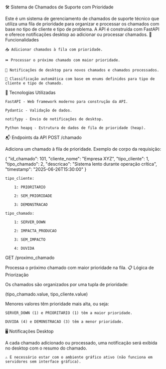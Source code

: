 🛠️ Sistema de Chamados de Suporte com Prioridade

Este é um sistema de gerenciamento de chamados de suporte técnico que utiliza uma fila de prioridade para organizar e processar os chamados com base no tipo de cliente e tipo de problema. A API é construída com FastAPI e oferece notificações desktop ao adicionar ou processar chamados.
🚀 Funcionalidades

    📥 Adicionar chamados à fila com prioridade.

    ⏩ Processar o próximo chamado com maior prioridade.

    🔔 Notificações de desktop para novos chamados e chamados processados.

    🧠 Classificação automática com base em enums definidos para tipo de cliente e tipo de chamado.

🧱 Tecnologias Utilizadas

    FastAPI - Web framework moderno para construção da API.

    Pydantic - Validação de dados.

    notifypy - Envio de notificações de desktop.

    Python heapq - Estrutura de dados de fila de prioridade (heap).


📬 Endpoints da API
POST /chamado

Adiciona um chamado à fila de prioridade.
Exemplo de corpo da requisição:

{
  "id_chamado": 101,
  "cliente_nome": "Empresa XYZ",
  "tipo_cliente": 1,
  "tipo_chamado": 2,
  "descricao": "Sistema lento durante operação crítica",
  "timestamp": "2025-06-26T15:30:00"
}

    tipo_cliente:

        1: PRIORITARIO

        2: SEM_PRIORIDADE

        3: DEMONSTRACAO

    tipo_chamado:

        1: SERVER_DOWN

        2: IMPACTA_PRODUCAO

        3: SEM_IMPACTO

        4: DUVIDA

GET /proximo_chamado

Processa o próximo chamado com maior prioridade na fila.
📋 Lógica de Priorização

Os chamados são organizados por uma tupla de prioridade:

(tipo_chamado.value, tipo_cliente.value)

Menores valores têm prioridade mais alta, ou seja:

    SERVER_DOWN (1) e PRIORITARIO (1) têm a maior prioridade.

    DUVIDA (4) e DEMONSTRACAO (3) têm a menor prioridade.

🖥️ Notificações Desktop

A cada chamado adicionado ou processado, uma notificação será exibida no desktop com o resumo do chamado.

    ⚠️ É necessário estar com o ambiente gráfico ativo (não funciona em servidores sem interface gráfica).
